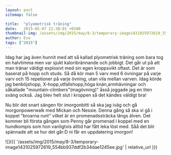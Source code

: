 ```yaml
---
layout: post
sitemap: false

title:  "plyometrisk träning"
date:   2015-05-07 21:38:01 +0100
thumbnail-img: /assets/img/2015/may/8-3/temporary-image1431025972619_554bb937ddf2b34dae1245ee.jpg
author: Eva
tags: ["2015"]
---
```


Idag har jag även hunnit med att så kallad plyometrisk träning som bara tog en halvtimma men var sjukt kaloribrännande och jobbigt. Det går ut på att man tränar väldigt explosivt med sin egen kroppsvikt oftast. Det är som baserat på hopp och studs. Så då kör man 5 varv med 6 övningar på varje varv och 15 repetioner på varje övning, utan vila mellan varven. Idag körde jag benböjshopp, X-hopp,utfallshopp,höga knän,armhävningar och såkallade "mountain-climbers"(magövning)" åsså joggade jag en liten sväng också. Jag blev helt slut i kroppen så det kändes väldigt bra!

Nu blir det snart sängen för imorgonbitti så ska jag iväg och gå morgonpowerwalk med Mickan och Nessie. Denna gång så ska vi gå i koppel "broarna runt" vilket är en promenadssträcka längs älven. Det kommer bli första gången som Penny går promenad i koppel med en hundkompis som hon vanligtvis alltid har fått leka löst med. Såå det blir spännade att se hur det går:D ni får en uppdatering imorgon!

![]({{ '/assets/img/2015/may/8-3/temporary-image1431025972619_554bb937ddf2b34dae1245ee.jpg'  | relative_url }})

